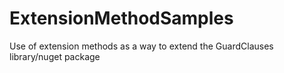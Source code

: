 # ExtensionMethodSamples

Use of extension methods as a way to extend the GuardClauses library/nuget package